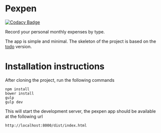 Pexpen
======

[![Codacy Badge](https://api.codacy.com/project/badge/grade/ee17cbe1b3b24d0f8e2514f685717a20)](https://www.codacy.com/app/spyrosikmd/pexpen)

Record your personal monthly expenses by type.

The app is simple and minimal. The skeleton of the project is based on the [todo](https://github.com/jhades/angularjs-gulp-todo) version.

# Installation instructions

After cloning the project, run the following commands

    npm install
    bower install
    gulp
    gulp dev
    

This will start the development server, the pexpen app should be available at the following url

    http://localhost:8000/dist/index.html
    



